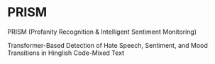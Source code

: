 # PRISM
PRISM (Profanity Recognition &amp; Intelligent Sentiment Monitoring)


Transformer-Based Detection of Hate Speech, Sentiment, and Mood Transitions in Hinglish Code-Mixed Text
